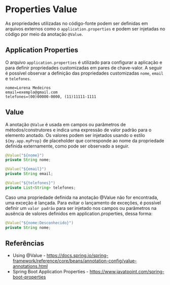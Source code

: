 # Properties Value
As propriedades utilizadas no código-fonte podem ser definidas em arquivos externos como o `application.properties` e podem ser injetadas no código por meio da anotação `@Value`.

## Application Properties
O arquivo `application.properties` é utilizado para configurar a aplicação e para definir propriedades customizadas em pares de chave-valor. A seguir é possível observar a definição das propriedades customizadas `nome`, `email` e `telefones`.
```properties
nome=Lorena Medeiros
email=exemplo@gmail.com
telefones=(00)00000-0000, (11)11111-1111
```

## Value
A anotação `@Value` é usada em campos ou parâmetros de métodos/construtores e indica uma expressão de valor padrão para o elemento anotado. Os valores podem ser injetados usando o estilo `${my.app.myProp}` de placeholder que corresponde ao nome da propriedade definida externamente, como pode ser observado a seguir.
```java
@Value("${nome}")
private String nome;

@Value("${email}")
private String email;

@Value("${telefones}")
private List<String> telefones;
```
Caso uma propriedade definida na anotação @Value não for encontrada, uma exceção é lançada. Para evitar o lançamento de exceções, é possível definir um `valor padrão` para ser injetado nos campos ou parâmetros na ausência de valores definidos em application.properties, dessa forma:
```java
@Value("${nome:Desconhecido}")
private String nome;
```

## Referências
- Using @Value - https://docs.spring.io/spring-framework/reference/core/beans/annotation-config/value-annotations.html
- Spring Boot Application Properties - https://www.javatpoint.com/spring-boot-properties